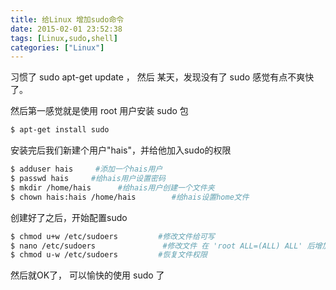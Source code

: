 ```yaml
---
title: 给Linux 增加sudo命令
date: 2015-02-01 23:52:38
tags: [Linux,sudo,shell]
categories: ["Linux"]
---
```

习惯了 sudo apt-get update ， 然后 某天，发现没有了 sudo 感觉有点不爽快了。

然后第一感觉就是使用 root 用户安装 sudo 包

``` bash
$ apt-get install sudo
```

安装完后我们新建个用户"hais"，并给他加入sudo的权限

``` bash
$ adduser hais     #添加一个hais用户
$ passwd hais     #给hais用户设置密码
$ mkdir /home/hais      #给hais用户创建一个文件夹
$ chown hais:hais /home/hais        #给hais设置home文件
```

创建好了之后，开始配置sudo

``` bash
$ chmod u+w /etc/sudoers         #修改文件给可写
$ nano /etc/sudoers               #修改文件 在 'root ALL=(ALL) ALL' 后增加一行 “hais ALL=(ALL) ALL”
$ chmod u-w /etc/sudoers         #恢复文件权限
```

然后就OK了， 可以愉快的使用 sudo 了
